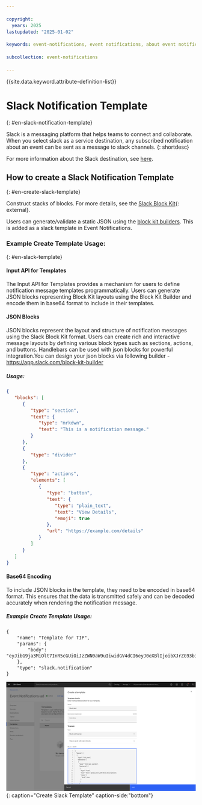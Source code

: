```yaml
---

copyright:
  years: 2025
lastupdated: "2025-01-02"

keywords: event-notifications, event notifications, about event notifications, templates, slack

subcollection: event-notifications

---
```


{{site.data.keyword.attribute-definition-list}}


# Slack Notification Template
{: #en-slack-notification-template}

Slack is a messaging platform that helps teams to connect and collaborate. When you select slack as a service destination, any subscribed notification about an event can be sent as a message to slack channels.
{: shortdesc}

For more information about the Slack destination, see [here](/docs/event-notifications?topic=event-notifications-en-destinations-slack).

## How to create a Slack Notification Template
{: #en-create-slack-template}

Construct stacks of blocks. For more details, see the [Slack Block Kit](https://api.slack.com/block-kit){: external}.

Users can generate/validate a static JSON using the [block kit builders]( https://app.slack.com/block-kit-builder/T07002MUJDU#%7B%22blocks%22:%5B%5D%7D).
This is added as a slack template in Event Notifications.

### Example Create Template Usage:
{: #en-slack-template}

#### Input API for Templates

The Input API for Templates provides a mechanism for users to define notification message templates programmatically. Users can generate JSON blocks representing Block Kit layouts using the Block Kit Builder and encode them in base64 format to include in their templates.

#### JSON Blocks

JSON blocks represent the layout and structure of notification messages using the Slack Block Kit format. Users can create rich and interactive message layouts by defining various block types such as sections, actions, and buttons. Handlebars can be used with json blocks for powerful integration.You can design your json blocks via following builder - https://app.slack.com/block-kit-builder

##### Usage:

```json
{
   "blocks": [
      {
         "type": "section",
         "text": {
            "type": "mrkdwn",
            "text": "This is a notification message."
         }
      },
      {
         "type": "divider"
      },
      {
         "type": "actions",
         "elements": [
            {
               "type": "button",
               "text": {
                  "type": "plain_text",
                  "text": "View Details",
                  "emoji": true
               },
               "url": "https://example.com/details"
            }
         ]
      }
   ]
}
```

#### Base64 Encoding

To include JSON blocks in the template, they need to be encoded in base64 format. This ensures that the data is transmitted safely and can be decoded accurately when rendering the notification message.

##### Example Create Template Usage:

```plaintext
{
	"name": "Template for TIP",
	"params": {
		"body": "eyJibG9ja3MiOlt7InR5cGUiOiJzZWN0aW9uIiwidGV4dCI6eyJ0eXBlIjoibXJrZG93biIsInRleHQiOiJUaGlzIGlzIGEgbm90aWZ5aW5nIG1lc3NhZ2UuIn19LHsidHlwZSI6ImRpdmlkZXIiLCJ0ZXh0Ijp7InR5cGUiOiJtbmF2IiwidGV4dCI6IlRoaXMgaXMgYSBuZXcgbm90aWZ5aW5nIG1lc3NhZ2UuIiwiZW1vamkiOnRydWV9fV0seyJ0eXBlIjoiYWN0aW9ucyIsImVsZW1lbnRzIjpbeyJ0eXBlIjoicGxhaW5fdGV4dCIsInRleHQiOnsic2VsZWN0aW9yIjp7InR5cGUiOiJwbGFpbl90ZXh0IiwidGV4dCI6IlZpZXcgRGV0YWlscyIsImVtb2ppIjp0cnVlfX19XX0="
	},
	"type": "slack.notification"
}
```
![Create Slack Template](images/en-slack-template.png "Create Slack Template"){: caption="Create Slack Template" caption-side:"bottom"}
